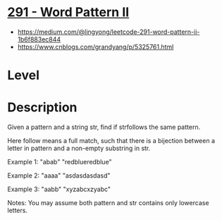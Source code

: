 # [291 - Word Pattern II]()
- https://medium.com/@lingyong/leetcode-291-word-pattern-ii-1b6f883ec844
- https://www.cnblogs.com/grandyang/p/5325761.html

# Level

# Description
Given a pattern and a string str, find if strfollows the same pattern.

Here follow means a full match, such that there is a bijection between a letter in pattern and a non-empty substring in str.

Example 1:
"abab"
"redblueredblue"

Example 2:
"aaaa"
"asdasdasdasd"

Example 3:
"aabb"
"xyzabcxzyabc"

Notes:
You may assume both pattern and str contains only lowercase letters.
